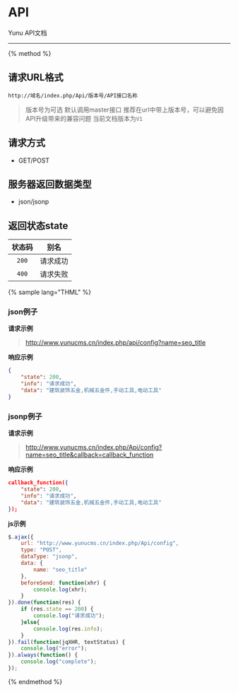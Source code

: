 # API

Yunu API文档

---

{% method %}

## 请求URL格式

    http://域名/index.php/Api/版本号/API接口名称

> 版本号为可选 默认调用master接口
> 推荐在url中带上版本号，可以避免因API升级带来的兼容问题
> 当前文档版本为`V1`

## 请求方式

* GET/POST

## 服务器返回数据类型

* json/jsonp

## 返回状态state

|状态码|别名|
|:----:|:--:|
|`200`|请求成功|
|`400`|请求失败|

{% sample lang="THML" %}

### json例子

**请求示例**

> http://www.yunucms.cn/index.php/api/config?name=seo_title

**响应示例**

```json
{
    "state": 200,
    "info": "请求成功",
    "data": "建筑装饰五金,机械五金件,手动工具,电动工具"
}
```

### jsonp例子

**请求示例**

> http://www.yunucms.cn/index.php/Api/config?name=seo_title&callback=callback_function

**响应示例**

```json
callback_function({
    "state": 200,
    "info": "请求成功",
    "data": "建筑装饰五金,机械五金件,手动工具,电动工具"
});
```

**js示例**
```js
$.ajax({
    url: "http://www.yunucms.cn/index.php/Api/config",
    type: "POST",
    dataType: "jsonp",
    data: {
        name: "seo_title"
    },
    beforeSend: function(xhr) {
        console.log(xhr);
    }
}).done(function(res) {
    if (res.state == 200) {
        console.log("请求成功");
    }else{
        console.log(res.info);
    }
}).fail(function(jqXHR, textStatus) {
    console.log("error");
}).always(function() {
    console.log("complete");
});
```

{% endmethod %}
